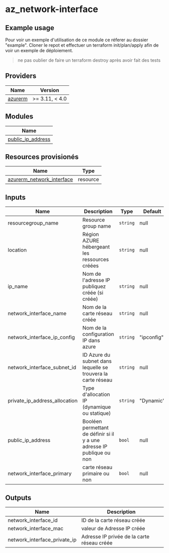 # az_network-interface

## Example usage 

Pour voir un exemple d'utilisation de ce module ce réferer au dossier "example".
Cloner le repot et effectuer un terraform init/plan/apply afin de voir un exemple de déploiement.

> ne pas oublier de faire un terraform destroy après avoir fait des tests


## Providers

| Name | Version |
|------|---------|
| [azurerm](https://registry.terraform.io/providers/hashicorp/azurerm/latest/docs) | >= 3.11, < 4.0 |


## Modules

| Name |
|------|
| [public_ip_address](https://github.com/SebastienArthaud/az_public-ip-address.git) |


## Resources provisionés

| Name | Type |
|------|------|
| [azurerm_network_interface](https://registry.terraform.io/providers/hashicorp/azurerm/latest/docs/resources/network_interface) | resource |


## Inputs

| Name | Description | Type | Default | Required |
|------|-------------|------|---------|:--------:|
| resourcegroup_name | Resource group name | `string` | null | yes |
| location | Région AZURE hébergeant les ressources créées | `string` | null | yes |
| ip_name | Nom de l'adresse IP publiquez créée (si créée) | `string` | null | no |
| network_interface_name | Nom de la carte réseau créée | `string` | null |  yes|
| network_interface_ip_config | Nom de la configuration IP dans azure | `string` | "ipconfig" | no |
| network_interface_subnet_id | ID Azure du subnet dans lequelle se trouvera la carte réseau | `string` | null | yes |
| private_ip_address_allocation | Type d'allocation IP (dynamique ou statique) | `string` | "Dynamic" | no |
| public_ip_address | Booléen permettant de définir si il y a une adresse IP publique ou non | `bool` | null | yes |
| network_interface_primary | carte réseau primaire ou non | `bool` | null | yes |


## Outputs

| Name | Description |
|------|-------------|
| network_interface_id | ID de la carte réseau créée |
| network_interface_mac | valeur de Adresse IP créée |
| network_interface_private_ip | Adresse IP privée de la carte réseau créée |
